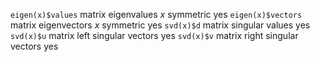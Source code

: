   `eigen(x)$values`       matrix eigenvalues                         $x$ symmetric		              yes
  `eigen(x)$vectors`      matrix eigenvectors                        $x$ symmetric		              yes
  `svd(x)$d`              matrix singular values						                               yes
  `svd(x)$u`              matrix left singular vectors                                                yes
  `svd(x)$v`              matrix right singular vectors                                               yes

